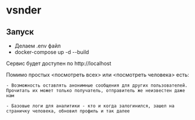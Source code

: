 # vsnder

## Запуск
- Делаем .env файл
- docker-compose up -d --build

Сервис будет доступен по http://localhost


Помимо простых <посмотреть всех> или <посмотреть человека> есть:
```
- Возможность оставлять анонимные сообщения для других пользователей. Прочитать их может только получатель, отправитель же неизвестен даже нам

- Базовые логи для аналитики - кто и когда залогинился, зашел на страничку человека, обновил профиль и так далее
```

